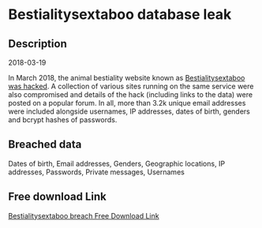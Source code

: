 # Bestialitysextaboo database leak

## Description

2018-03-19

In March 2018, the animal bestiality website known as <a href="https://motherboard.vice.com/en_us/article/evqvpz/bestiality-website-hacked-troy-hunt-have-i-been-pwned" target="_blank" rel="noopener">Bestialitysextaboo was hacked</a>. A collection of various sites running on the same service were also compromised and details of the hack (including links to the data) were posted on a popular forum. In all, more than 3.2k unique email addresses were included alongside usernames, IP addresses, dates of birth, genders and bcrypt hashes of passwords.

## Breached data

Dates of birth, Email addresses, Genders, Geographic locations, IP addresses, Passwords, Private messages, Usernames

## Free download Link

[Bestialitysextaboo breach Free Download Link](https://link-to.net/1229997/185.15402871977273/dynamic/?r=aHR0cHM6Ly93d3cubWVkaWFmaXJlLmNvbS92aWV3L2NQMmxLRUpwTmJxdzd2Vi9iZXN0aWFsaXR5c2V4dGFib28uY29tL2ZpbGU=)